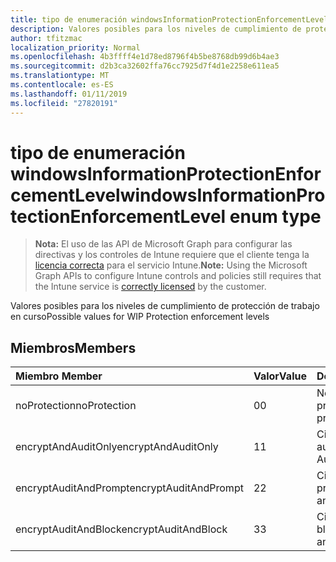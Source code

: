```yaml
---
title: tipo de enumeración windowsInformationProtectionEnforcementLevel
description: Valores posibles para los niveles de cumplimiento de protección de trabajo en curso
author: tfitzmac
localization_priority: Normal
ms.openlocfilehash: 4b3ffff4e1d78ed8796f4b5be8768db99d6b4ae3
ms.sourcegitcommit: d2b3ca32602ffa76cc7925d7f4d1e2258e611ea5
ms.translationtype: MT
ms.contentlocale: es-ES
ms.lasthandoff: 01/11/2019
ms.locfileid: "27820191"
---
```

# <a name="windowsinformationprotectionenforcementlevel-enum-type"></a><span data-ttu-id="c50ba-103">tipo de enumeración windowsInformationProtectionEnforcementLevel</span><span class="sxs-lookup"><span data-stu-id="c50ba-103">windowsInformationProtectionEnforcementLevel enum type</span></span>

> <span data-ttu-id="c50ba-104">**Nota:** El uso de las API de Microsoft Graph para configurar las directivas y los controles de Intune requiere que el cliente tenga la [licencia correcta](https://go.microsoft.com/fwlink/?linkid=839381) para el servicio Intune.</span><span class="sxs-lookup"><span data-stu-id="c50ba-104">**Note:** Using the Microsoft Graph APIs to configure Intune controls and policies still requires that the Intune service is [correctly licensed](https://go.microsoft.com/fwlink/?linkid=839381) by the customer.</span></span>

<span data-ttu-id="c50ba-105">Valores posibles para los niveles de cumplimiento de protección de trabajo en curso</span><span class="sxs-lookup"><span data-stu-id="c50ba-105">Possible values for WIP Protection enforcement levels</span></span>
## <a name="members"></a><span data-ttu-id="c50ba-106">Miembros</span><span class="sxs-lookup"><span data-stu-id="c50ba-106">Members</span></span>
|<span data-ttu-id="c50ba-107">Miembro	</span><span class="sxs-lookup"><span data-stu-id="c50ba-107">Member</span></span>|<span data-ttu-id="c50ba-108">Valor</span><span class="sxs-lookup"><span data-stu-id="c50ba-108">Value</span></span>|<span data-ttu-id="c50ba-109">Description</span><span class="sxs-lookup"><span data-stu-id="c50ba-109">Description</span></span>|
|:---|:---|:---|
|<span data-ttu-id="c50ba-110">noProtection</span><span class="sxs-lookup"><span data-stu-id="c50ba-110">noProtection</span></span>|<span data-ttu-id="c50ba-111">0</span><span class="sxs-lookup"><span data-stu-id="c50ba-111">0</span></span>|<span data-ttu-id="c50ba-112">No cumplimiento de protección de</span><span class="sxs-lookup"><span data-stu-id="c50ba-112">No protection enforcement</span></span>|
|<span data-ttu-id="c50ba-113">encryptAndAuditOnly</span><span class="sxs-lookup"><span data-stu-id="c50ba-113">encryptAndAuditOnly</span></span>|<span data-ttu-id="c50ba-114">1</span><span class="sxs-lookup"><span data-stu-id="c50ba-114">1</span></span>|<span data-ttu-id="c50ba-115">Cifrar y sólo de auditoría</span><span class="sxs-lookup"><span data-stu-id="c50ba-115">Encrypt and Audit only</span></span>|
|<span data-ttu-id="c50ba-116">encryptAuditAndPrompt</span><span class="sxs-lookup"><span data-stu-id="c50ba-116">encryptAuditAndPrompt</span></span>|<span data-ttu-id="c50ba-117">2</span><span class="sxs-lookup"><span data-stu-id="c50ba-117">2</span></span>|<span data-ttu-id="c50ba-118">Cifrar, auditoría y preguntar</span><span class="sxs-lookup"><span data-stu-id="c50ba-118">Encrypt, Audit and Prompt</span></span>|
|<span data-ttu-id="c50ba-119">encryptAuditAndBlock</span><span class="sxs-lookup"><span data-stu-id="c50ba-119">encryptAuditAndBlock</span></span>|<span data-ttu-id="c50ba-120">3</span><span class="sxs-lookup"><span data-stu-id="c50ba-120">3</span></span>|<span data-ttu-id="c50ba-121">Cifrar, auditar y bloquear</span><span class="sxs-lookup"><span data-stu-id="c50ba-121">Encrypt, Audit and Block</span></span>|




